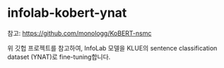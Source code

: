 # infolab-kobert-ynat
참고: https://github.com/monologg/KoBERT-nsmc

위 깃헙 프로젝트를 참고하여, InfoLab 모델을 KLUE의 sentence classification dataset (YNAT)로 fine-tuning합니다.